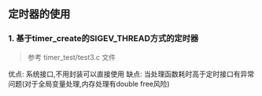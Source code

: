 ## 定时器的使用

### 1. 基于timer_create的SIGEV_THREAD方式的定时器

> 参考 timer_test/test3.c 文件

优点: 系统接口,不用封装可以直接使用
缺点: 当处理函数耗时高于定时接口有异常问题(对于全局变量处理,内存处理有double free风险)


